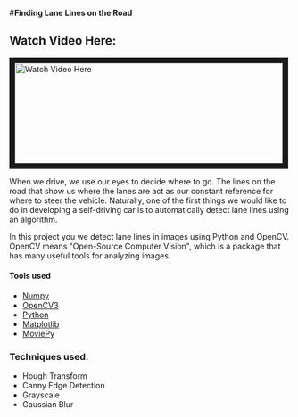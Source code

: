#**Finding Lane Lines on the Road** 

## Watch Video Here:
<a href="http://www.youtube.com/watch?feature=player_embedded&v=Ha090kb7ZkI
" target="_blank"><img src="http://img.youtube.com/vi/Ha090kb7ZkI/0.jpg" 
alt="Watch Video Here" width="480" height="180" border="10" /></a>



When we drive, we use our eyes to decide where to go.  The lines on the road that show us where the lanes are act as our constant reference for where to steer the vehicle.  Naturally, one of the first things we would like to do in developing a self-driving car is to automatically detect lane lines using an algorithm.

In this project you we detect lane lines in images using Python and OpenCV.  OpenCV means "Open-Source Computer Vision", which is a package that has many useful tools for analyzing images.  

#### Tools used
* [Numpy](http://www.numpy.org/)
* [OpenCV3](http://pandas.pydata.org/)
* [Python](https://www.python.org/)
* [Matplotlib](http://matplotlib.org/api/pyplot_api.html)
* [MoviePy](http://zulko.github.io/moviepy/)

### Techniques used:
* Hough Transform
* Canny Edge Detection
* Grayscale
* Gaussian Blur
